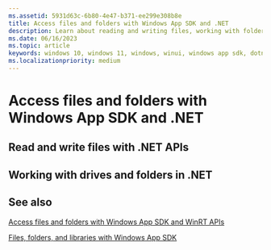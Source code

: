 ```yaml
---
ms.assetid: 5931d63c-6b80-4e47-b371-ee299e308b8e
title: Access files and folders with Windows App SDK and .NET
description: Learn about reading and writing files, working with folders, and reading drive and volume information with .NET APIs and the Windows App SDK.
ms.date: 06/16/2023
ms.topic: article
keywords: windows 10, windows 11, windows, winui, windows app sdk, dotnet
ms.localizationpriority: medium
---
```

# Access files and folders with Windows App SDK and .NET

## Read and write files with .NET APIs

## Working with drives and folders in .NET

## See also

[Access files and folders with Windows App SDK and WinRT APIs](winrt-files.md)

[Files, folders, and libraries with Windows App SDK](index.md)
